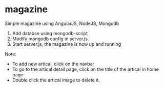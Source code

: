 # magazine
Simple magazine using AngularJS, NodeJS, Mongodb

1. Add databse using mongodb-script
2. Modify mongodb config in server.js
3. Start server.js, the magazine is now up and running

Note:
 - To add new artical, click on the navbar
 - To go to the artical detail page, click on the title of the artical in home page
 - Double click the artical image to delete it.
